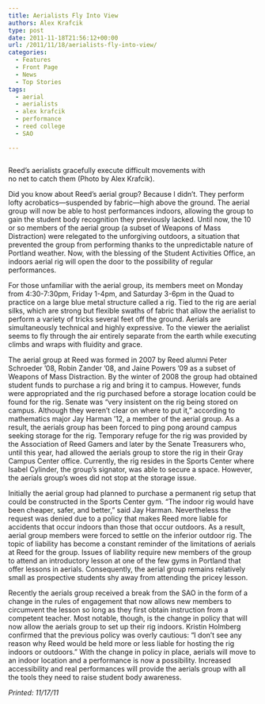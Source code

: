 ```yaml
---
title: Aerialists Fly Into View
authors: Alex Krafcik
type: post
date: 2011-11-18T21:56:12+00:00
url: /2011/11/18/aerialists-fly-into-view/
categories:
  - Features
  - Front Page
  - News
  - Top Stories
tags:
  - aerial
  - aerialists
  - alex krafcik
  - performance
  - reed college
  - SAO

---
```

<div id="attachment_1004" style="width: 401px" class="wp-caption aligncenter">
  <a href="https://i2.wp.com/www.reedquest.org/wp-content/uploads/2011/11/aerialist-2.jpg"><img class="size-full wp-image-1004     " title="aerialist 2" src="https://i2.wp.com/www.reedquest.org/wp-content/uploads/2011/11/aerialist-2.jpg?resize=391%2C260" alt="" data-recalc-dims="1" /></a>
  
  <p class="wp-caption-text">
    Reed’s aerialists gracefully execute difficult movements with no net to catch them (Photo by Alex Krafcik).
  </p>
</div>

Did you know about Reed’s aerial group? Because I didn’t. They perform lofty acrobatics—suspended by fabric­—high above the ground. The aerial group will now be able to host performances indoors, allowing the group to gain the student body recognition they previously lacked. Until now, the 10 or so members of the aerial group (a subset of Weapons of Mass Distraction) were relegated to the unforgiving outdoors, a situation that prevented the group from performing thanks to the unpredictable nature of Portland weather. Now, with the blessing of the Student Activities Office, an indoors aerial rig will open the door to the possibility of regular performances.

For those unfamiliar with the aerial group, its members meet on Monday from 4:30-7:30pm, Friday 1-4pm, and Saturday 3-6pm in the Quad to practice on a large blue metal structure called a rig. Tied to the rig are aerial silks, which are strong but flexible swaths of fabric that allow the aerialist to perform a variety of tricks several feet off the ground. Aerials are simultaneously technical and highly expressive. To the viewer the aerialist seems to fly through the air entirely separate from the earth while executing climbs and wraps with fluidity and grace.

The aerial group at Reed was formed in 2007 by Reed alumni Peter Schroeder ’08, Robin Zander ’08, and Jaine Powers ’09 as a subset of Weapons of Mass Distraction. By the winter of 2008 the group had obtained student funds to purchase a rig and bring it to campus. However, funds were appropriated and the rig purchased before a storage location could be found for the rig. Senate was “very insistent on the rig being stored on campus. Although they weren’t clear on where to put it,” according to mathematics major Jay Harman ’12, a member of the aerial group. As a result, the aerials group has been forced to ping pong around campus seeking storage for the rig. Temporary refuge for the rig was provided by the Association of Reed Gamers and later by the Senate Treasurers who, until this year, had allowed the aerials group to store the rig in their Gray Campus Center office. Currently, the rig resides in the Sports Center where Isabel Cylinder, the group’s signator, was able to secure a space. However, the aerials group’s woes did not stop at the storage issue.

Initially the aerial group had planned to purchase a permanent rig setup that could be constructed in the Sports Center gym. “The indoor rig would have been cheaper, safer, and better,” said Jay Harman. Nevertheless the request was denied due to a policy that makes Reed more liable for accidents that occur indoors than those that occur outdoors. As a result, aerial group members were forced to settle on the inferior outdoor rig. The topic of liability has become a constant reminder of the limitations of aerials at Reed for the group. Issues of liability require new members of the group to attend an introductory lesson at one of the few gyms in Portland that offer lessons in aerials. Consequently, the aerial group remains relatively small as prospective students shy away from attending the pricey lesson.

Recently the aerials group received a break from the SAO in the form of a change in the rules of engagement that now allows new members to circumvent the lesson so long as they first obtain instruction from a competent teacher. Most notable, though, is the change in policy that will now allow the aerials group to set up their rig indoors. Kristin Holmberg confirmed that the previous policy was overly cautious: “I don’t see any reason why Reed would be held more or less liable for hosting the rig indoors or outdoors.” With the change in policy in place, aerials will move to an indoor location and a performance is now a possibility. Increased accessibility and real performances will provide the aerials group with all the tools they need to raise student body awareness.

_Printed: 11/17/11_